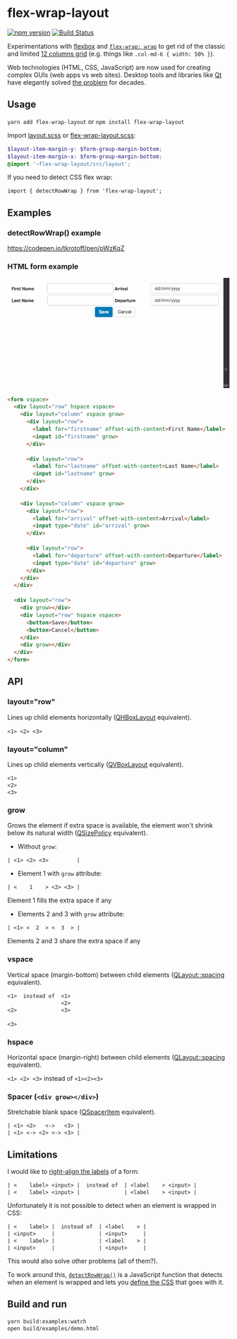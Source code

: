 # flex-wrap-layout

[![npm version](https://badge.fury.io/js/flex-wrap-layout.svg)](https://badge.fury.io/js/flex-wrap-layout)
[![Build Status](https://travis-ci.org/tkrotoff/flex-wrap-layout.svg?branch=master)](https://travis-ci.org/tkrotoff/flex-wrap-layout)

Experimentations with [flexbox](https://developer.mozilla.org/en-US/docs/Web/CSS/CSS_Flexible_Box_Layout/Using_CSS_flexible_boxes) and [`flex-wrap: wrap`](http://www.w3.org/TR/css-flexbox-1/#flex-wrap-property) to get rid of the classic and limited [12 columns grid](https://gist.github.com/tkrotoff/e15da98129e46db39bf6) (e.g. things like `.col-md-6 { width: 50% }`).

Web technologies (HTML, CSS, JavaScript) are now used for creating complex GUIs (web apps vs web sites). Desktop tools and libraries like [Qt](http://www.qt.io/) have elegantly solved [the problem](http://doc.qt.io/qt-5/layout.html) for decades.

## Usage

`yarn add flex-wrap-layout` or `npm install flex-wrap-layout`

Import [layout.scss](src/layout.scss) or [flex-wrap-layout.scss](src/flex-wrap-layout.scss):

```SCSS
$layout-item-margin-y: $form-group-margin-bottom;
$layout-item-margin-x: $form-group-margin-bottom;
@import '~flex-wrap-layout/src/layout';
```

If you need to detect CSS flex wrap:

```JS
import { detectRowWrap } from 'flex-wrap-layout';
```

## Examples

### detectRowWrap() example

https://codepen.io/tkrotoff/pen/pWzKqZ

### HTML form example

![Basic demo](examples/demo.gif)

```HTML
<form vspace>
  <div layout="row" hspace vspace>
    <div layout="column" vspace grow>
      <div layout="row">
        <label for="firstname" offset-with-content>First Name</label>
        <input id="firstname" grow>
      </div>

      <div layout="row">
        <label for="lastname" offset-with-content>Last Name</label>
        <input id="lastname" grow>
      </div>
    </div>

    <div layout="column" vspace grow>
      <div layout="row">
        <label for="arrival" offset-with-content>Arrival</label>
        <input type="date" id="arrival" grow>
      </div>

      <div layout="row">
        <label for="departure" offset-with-content>Departure</label>
        <input type="date" id="departure" grow>
      </div>
    </div>
  </div>

  <div layout="row">
    <div grow></div>
    <div layout="row" hspace vspace>
      <button>Save</button>
      <button>Cancel</button>
    </div>
    <div grow></div>
  </div>
</form>
```

## API

### layout="row"

Lines up child elements horizontally ([QHBoxLayout](http://doc.qt.io/qt-5/qhboxlayout.html) equivalent).

`<1> <2> <3>`

### layout="column"

Lines up child elements vertically ([QVBoxLayout](http://doc.qt.io/qt-5/qvboxlayout.html) equivalent).

```
<1>
<2>
<3>
```

### grow

Grows the element if extra space is available, the element won't shrink below its natural width ([QSizePolicy](http://doc.qt.io/qt-5/qsizepolicy.html#details) equivalent).

- Without `grow`:

```
| <1> <2> <3>         |
```

- Element 1 with `grow` attribute:

```
| <    1    > <2> <3> |
```

Element 1 fills the extra space if any

- Elements 2 and 3 with `grow` attribute:

```
| <1> <  2  > <  3  > |
```

Elements 2 and 3 share the extra space if any

### vspace

Vertical space (margin-bottom) between child elements ([QLayout::spacing](http://doc.qt.io/qt-5/qlayout.html#spacing-prop) equivalent).

```
<1>  instead of  <1>
                 <2>
<2>              <3>

<3>
```

### hspace

Horizontal space (margin-right) between child elements ([QLayout::spacing](http://doc.qt.io/qt-5/qlayout.html#spacing-prop) equivalent).

`<1> <2> <3>` instead of `<1><2><3>`

### Spacer (`<div grow></div>`)

Stretchable blank space ([QSpacerItem](http://doc.qt.io/qt-5/qspaceritem.html#details) equivalent).

```
| <1> <2>   <->   <3> |
| <1> <-> <2> <-> <3> |
```

## Limitations

I would like to [right-align the labels](http://doc.qt.io/qt-5/qformlayout.html#details) of a form:

```
| <    label> <input> |  instead of  | <label    > <input> |
| <    label> <input> |              | <label    > <input> |
```

Unfortunately it is not possible to detect when an element is wrapped in CSS:

```
| <    label> |  instead of  | <label    > |
| <input>     |              | <input>     |
| <    label> |              | <label    > |
| <input>     |              | <input>     |
```

This would also solve other problems (all of them?).

To work around this, [`detectRowWrap()`](src/detectRowWrap.ts) is a JavaScript function that detects when an element is wrapped and lets you [define the CSS](src/detectRowWrap-grow.scss) that goes with it.

## Build and run

```Shell
yarn build:examples:watch
open build/examples/demo.html
```

